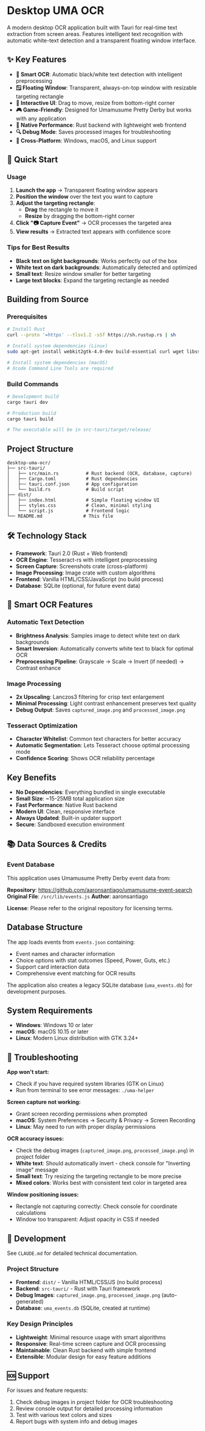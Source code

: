 # Desktop UMA OCR

A modern desktop OCR application built with Tauri for real-time text extraction from screen areas. Features intelligent text recognition with automatic white-text detection and a transparent floating window interface.

## ✨ Key Features

- **🎯 Smart OCR**: Automatic black/white text detection with intelligent preprocessing
- **🪟 Floating Window**: Transparent, always-on-top window with resizable targeting rectangle  
- **🔧 Interactive UI**: Drag to move, resize from bottom-right corner
- **🎮 Game-Friendly**: Designed for Umamusume Pretty Derby but works with any application
- **🚀 Native Performance**: Rust backend with lightweight web frontend
- **🔍 Debug Mode**: Saves processed images for troubleshooting
- **📱 Cross-Platform**: Windows, macOS, and Linux support

## 🚀 Quick Start

### Usage

1. **Launch the app** → Transparent floating window appears
2. **Position the window** over the text you want to capture
3. **Adjust the targeting rectangle**:
   - **Drag** the rectangle to move it
   - **Resize** by dragging the bottom-right corner
4. **Click "📷 Capture Event"** → OCR processes the targeted area
5. **View results** → Extracted text appears with confidence score

### Tips for Best Results

- **Black text on light backgrounds**: Works perfectly out of the box
- **White text on dark backgrounds**: Automatically detected and optimized
- **Small text**: Resize window smaller for better targeting
- **Large text blocks**: Expand the targeting rectangle as needed

## Building from Source

### Prerequisites

```bash
# Install Rust
curl --proto '=https' --tlsv1.2 -sSf https://sh.rustup.rs | sh

# Install system dependencies (Linux)
sudo apt-get install webkit2gtk-4.0-dev build-essential curl wget libssl-dev libgtk-3-dev libayatana-appindicator3-dev librsvg2-dev

# Install system dependencies (macOS)
# Xcode Command Line Tools are required
```

### Build Commands

```bash
# Development build
cargo tauri dev

# Production build  
cargo tauri build

# The executable will be in src-tauri/target/release/
```

## Project Structure

```
desktop-uma-ocr/
├── src-tauri/
│   ├── src/main.rs          # Rust backend (OCR, database, capture)
│   ├── Cargo.toml           # Rust dependencies
│   ├── tauri.conf.json      # App configuration
│   └── build.rs             # Build script
├── dist/
│   ├── index.html           # Simple floating window UI
│   ├── styles.css           # Clean, minimal styling
│   └── script.js            # Frontend logic
└── README.md               # This file
```

## 🛠️ Technology Stack

- **Framework**: Tauri 2.0 (Rust + Web frontend)
- **OCR Engine**: Tesseract-rs with intelligent preprocessing
- **Screen Capture**: Screenshots crate (cross-platform)
- **Image Processing**: Image crate with custom algorithms
- **Frontend**: Vanilla HTML/CSS/JavaScript (no build process)
- **Database**: SQLite (optional, for future event data)

## 🧠 Smart OCR Features

### Automatic Text Detection
- **Brightness Analysis**: Samples image to detect white text on dark backgrounds
- **Smart Inversion**: Automatically converts white text to black for optimal OCR
- **Preprocessing Pipeline**: Grayscale → Scale → Invert (if needed) → Contrast enhance

### Image Processing
- **2x Upscaling**: Lanczos3 filtering for crisp text enlargement  
- **Minimal Processing**: Light contrast enhancement preserves text quality
- **Debug Output**: Saves `captured_image.png` and `processed_image.png`

### Tesseract Optimization
- **Character Whitelist**: Common text characters for better accuracy
- **Automatic Segmentation**: Lets Tesseract choose optimal processing mode
- **Confidence Scoring**: Shows OCR reliability percentage

## Key Benefits

- **No Dependencies**: Everything bundled in single executable
- **Small Size**: ~15-25MB total application size
- **Fast Performance**: Native Rust backend
- **Modern UI**: Clean, responsive interface
- **Always Updated**: Built-in updater support
- **Secure**: Sandboxed execution environment

## 📚 Data Sources & Credits

### Event Database
This application uses Umamusume Pretty Derby event data from:

**Repository**: https://github.com/aaronsantiago/umamusume-event-search
**Original File**: `/src/lib/events.js`
**Author**: aaronsantiago

**License**: Please refer to the original repository for licensing terms.

## Database Structure

The app loads events from `events.json` containing:
- Event names and character information
- Choice options with stat outcomes (Speed, Power, Guts, etc.)
- Support card interaction data
- Comprehensive event matching for OCR results

The application also creates a legacy SQLite database (`uma_events.db`) for development purposes.

## System Requirements

- **Windows**: Windows 10 or later
- **macOS**: macOS 10.15 or later  
- **Linux**: Modern Linux distribution with GTK 3.24+

## 🐛 Troubleshooting

**App won't start:**
- Check if you have required system libraries (GTK on Linux)
- Run from terminal to see error messages: `./uma-helper`

**Screen capture not working:**
- Grant screen recording permissions when prompted
- **macOS**: System Preferences → Security & Privacy → Screen Recording
- **Linux**: May need to run with proper display permissions

**OCR accuracy issues:**
- Check the debug images (`captured_image.png`, `processed_image.png`) in project folder
- **White text**: Should automatically invert - check console for "Inverting image" message
- **Small text**: Try resizing the targeting rectangle to be more precise
- **Mixed colors**: Works best with consistent text color in targeted area

**Window positioning issues:**
- Rectangle not capturing correctly: Check console for coordinate calculations
- Window too transparent: Adjust opacity in CSS if needed

## 🔧 Development

See `CLAUDE.md` for detailed technical documentation.

### Project Structure
- **Frontend**: `dist/` - Vanilla HTML/CSS/JS (no build process)
- **Backend**: `src-tauri/` - Rust with Tauri framework
- **Debug Images**: `captured_image.png`, `processed_image.png` (auto-generated)
- **Database**: `uma_events.db` (SQLite, created at runtime)

### Key Design Principles
- **Lightweight**: Minimal resource usage with smart algorithms
- **Responsive**: Real-time screen capture and OCR processing
- **Maintainable**: Clean Rust backend with simple frontend
- **Extensible**: Modular design for easy feature additions

## 🆘 Support

For issues and feature requests:
1. Check debug images in project folder for OCR troubleshooting
2. Review console output for detailed processing information  
3. Test with various text colors and sizes
4. Report bugs with system info and debug images